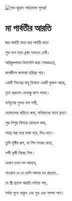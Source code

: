 ![সান জুয়ান পর্বতমালা সুন্দর!](lib/assets/images/artis/img.png "সান জুয়ান পর্বতমালা")

# মা পার্বতীর আরতি

জয় পার্বতী মাতা জয় পার্বতী মাতা

শুভ ফল দাতা ব্রহ্মা সনাতন দেবী।

অরিকুলপদম বিনাসানি জয়া সেবকত্রতা,

জগজীবন জগদম্বা হরিহর গায়।

একটি সিংহের বাহু হিসাবে একটি কুন্ডল আছে,

নৃত্য করলেন দেববন্ধু জাস গাবত।

স্বর্ণযুগের সুন্দর নাম সতী,

হেমাচলের বাড়িতে জন্ম, সখিয়ানের সাথে রাতা।

শুম্ভ নিশুম্ভ বিদারে হেমাচল স্তথা,

সহস্র অস্ত্র ধরে চাকা ধরে, লিও হাত।

তুমি সৃষ্টির রূপ, মা শিব সানরং রাতা,

নন্দী ভৃঙ্গী নিচ্ছে শিম।

দেবান তখন মন আনবে,

গাওয়ান দে দে তালি আমার মন রাঙাতা..

যে শ্রী প্রতাপ আরতি মাইয়া গায়,

সর্বদা সুখে থাকুন এবং সুখ এবং সম্পদ পান।
